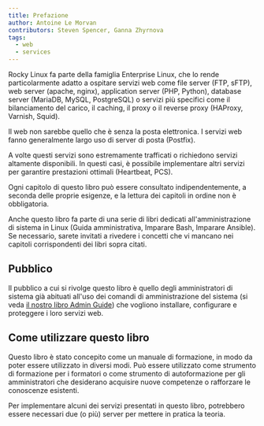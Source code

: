 ```yaml
---
title: Prefazione
author: Antoine Le Morvan
contributors: Steven Spencer, Ganna Zhyrnova
tags:
  - web
  - services
---
```


<!-- markdownlint-disable MD025 MD007 -->

Rocky Linux fa parte della famiglia Enterprise Linux, che lo rende particolarmente adatto a ospitare servizi web come file server (FTP, sFTP), web server (apache, nginx), application server (PHP, Python), database server (MariaDB, MySQL, PostgreSQL) o servizi più specifici come il bilanciamento del carico, il caching, il proxy o il reverse proxy (HAProxy, Varnish, Squid).

Il web non sarebbe quello che è senza la posta elettronica. I servizi web fanno generalmente largo uso di server di posta (Postfix).

A volte questi servizi sono estremamente trafficati o richiedono servizi altamente disponibili. In questi casi, è possibile implementare altri servizi per garantire prestazioni ottimali (Heartbeat, PCS).

Ogni capitolo di questo libro può essere consultato indipendentemente, a seconda delle proprie esigenze, e la lettura dei capitoli in ordine non è obbligatoria.

Anche questo libro fa parte di una serie di libri dedicati all'amministrazione di sistema in Linux (Guida amministrativa, Imparare Bash, Imparare Ansible). Se necessario, sarete invitati a rivedere i concetti che vi mancano nei capitoli corrispondenti dei libri sopra citati.

## Pubblico

Il pubblico a cui si rivolge questo libro è quello degli amministratori di sistema già abituati all'uso dei comandi di amministrazione del sistema (si veda [il nostro libro Admin Guide](../admin_guide/00-toc.md)) che vogliono installare, configurare e proteggere i loro servizi web.

## Come utilizzare questo libro

Questo libro è stato concepito come un manuale di formazione, in modo da poter essere utilizzato in diversi modi. Può essere utilizzato come strumento di formazione per i formatori o come strumento di autoformazione per gli amministratori che desiderano acquisire nuove competenze o rafforzare le conoscenze esistenti.

Per implementare alcuni dei servizi presentati in questo libro, potrebbero essere necessari due (o più) server per mettere in pratica la teoria.
